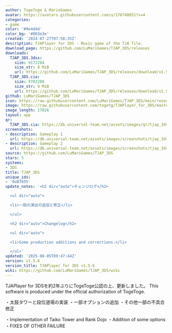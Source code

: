 ```yaml
---
author: TogeToge & MarioGames
avatar: https://avatars.githubusercontent.com/u/176740851?v=4
categories:
- game
color: '#9e4d4d'
color_bg: '#803e3e'
created: '2024-07-27T07:58:35Z'
description: TJAPlayer for 3DS - Music game of the TJA file.
download_page: https://github.com/LuMariGames/TJAP_3DS/releases
downloads:
  TJAP_3DS.3dsx:
    size: 9172284
    size_str: 8 MiB
    url: https://github.com/LuMariGames/TJAP_3DS/releases/download/v1.5.6/TJAP_3DS.3dsx
  TJAP_3DS.cia:
    size: 9782208
    size_str: 9 MiB
    url: https://github.com/LuMariGames/TJAP_3DS/releases/download/v1.5.6/TJAP_3DS.cia
github: LuMariGames/TJAP_3DS
icon: https://raw.githubusercontent.com/LuMariGames/TJAP_3DS/main/resource/icon.png
image: https://raw.githubusercontent.com/togetg/TJAPlayer_for_3DS/master/resource/banner.png
image_length: 17026
layout: app
qr:
  TJAP_3DS.cia: https://db.universal-team.net/assets/images/qr/tjap_3ds-cia.png
screenshots:
- description: Gameplay 1
  url: https://db.universal-team.net/assets/images/screenshots/tjap_3ds/gameplay-1.png
- description: Gameplay 2
  url: https://db.universal-team.net/assets/images/screenshots/tjap_3ds/gameplay-2.png
source: https://github.com/LuMariGames/TJAP_3DS
stars: 5
systems:
- 3DS
title: TJAP_3DS
unique_ids:
- '0xB7655'
update_notes: '<h2 dir="auto">チェンジログ</h2>

  <ul dir="auto">

  <li>一部の演出の追加と修正</li>

  </ul>

  <h2 dir="auto">Changelog</h2>

  <ul dir="auto">

  <li>Some production additions and corrections.</li>

  </ul>'
updated: '2025-08-05T09:47:44Z'
version: v1.5.6
version_title: TJAPlayer for 3DS v1.5.6
wiki: https://github.com/LuMariGames/TJAP_3DS/wiki
---
```

TJAPlayer for 3DSを約2年ぶりにTogeToge公認の上、更新しました。
This software is produced under the official authorization of TogeToge.

・太鼓タワーと段位道場の実装
・一部オプションの追加
・その他一部の不具合修正

・Implementation of Taiko Tower and Rank Dojo
・Addition of some options
・FIXES OF OTHER FAILURE